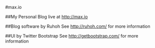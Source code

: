 #max.io

##My Personal Blog
live at http://max.io

##Blog software by Ruhoh
See http://ruhoh.com/ for more information

##UI by Twitter Bootstrap
See http://getbootstrap.com/ for more information